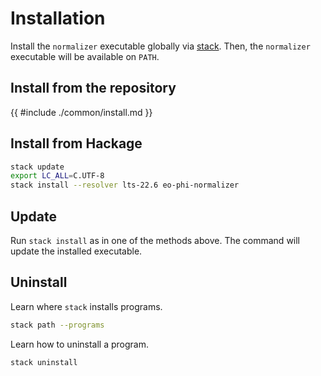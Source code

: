 # Installation

Install the `normalizer` executable globally via [stack](https://docs.haskellstack.org/en/stable).
Then, the `normalizer` executable will be available on `PATH`.

## Install from the repository

{{ #include ./common/install.md }}

## Install from Hackage

```sh
stack update
export LC_ALL=C.UTF-8
stack install --resolver lts-22.6 eo-phi-normalizer
```

## Update

Run `stack install` as in one of the methods above.
The command will update the installed executable.

## Uninstall

Learn where `stack` installs programs.

```sh
stack path --programs
```

Learn how to uninstall a program.

```sh
stack uninstall
```
